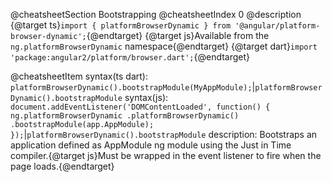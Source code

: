 @cheatsheetSection
Bootstrapping
@cheatsheetIndex 0
@description
{@target ts}`import { platformBrowserDynamic } from '@angular/platform-browser-dynamic';`{@endtarget}
{@target js}Available from the `ng.platformBrowserDynamic` namespace{@endtarget}
{@target dart}`import 'package:angular2/platform/browser.dart';`{@endtarget}

@cheatsheetItem
syntax(ts dart):
`platformBrowserDynamic().bootstrapModule(MyAppModule);`|`platformBrowserDynamic().bootstrapModule`
syntax(js):
`document.addEventListener('DOMContentLoaded', function() {
  ng.platformBrowserDynamic
    .platformBrowserDynamic()
    .bootstrapModule(app.AppModule);
});`|`platformBrowserDynamic().bootstrapModule`
description:
Bootstraps an application defined as AppModule ng module using the Just in Time compiler.{@target js}Must be wrapped in the event listener to fire when the page loads.{@endtarget}
